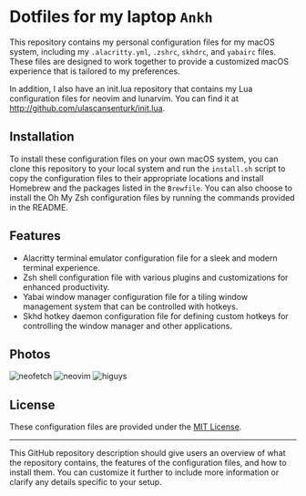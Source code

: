 # Dotfiles for my laptop `Ankh`

This repository contains my personal configuration files for my macOS system, including my `.alacritty.yml`, `.zshrc`, `skhdrc`, and `yabairc` files. These files are designed to work together to provide a customized macOS experience that is tailored to my preferences.

In addition, I also have an init.lua repository that contains my Lua configuration files for neovim and lunarvim. You can find it at http://github.com/ulascansenturk/init.lua.

## Installation

To install these configuration files on your own macOS system, you can clone this repository to your local system and run the `install.sh` script to copy the configuration files to their appropriate locations and install Homebrew and the packages listed in the `Brewfile`. You can also choose to install the Oh My Zsh configuration files by running the commands provided in the README.

## Features

- Alacritty terminal emulator configuration file for a sleek and modern terminal experience.
- Zsh shell configuration file with various plugins and customizations for enhanced productivity.
- Yabai window manager configuration file for a tiling window management system that can be controlled with hotkeys.
- Skhd hotkey daemon configuration file for defining custom hotkeys for controlling the window manager and other applications.

## Photos

![neofetch](https://user-images.githubusercontent.com/45449532/233216219-02ca0c3b-dc7c-4f84-8725-ca9c01109573.png)
![neovim](https://user-images.githubusercontent.com/45449532/233216251-3e1c9c22-c0cb-4d5a-a9f9-0d7086e78807.png)
![higuys](https://user-images.githubusercontent.com/45449532/233216271-ccb7bf66-8f64-45ef-9b30-364ae09cf0d9.png)

## License

These configuration files are provided under the [MIT License](https://opensource.org/licenses/MIT).

---

This GitHub repository description should give users an overview of what the repository contains, the features of the configuration files, and how to install them. You can customize it further to include more information or clarify any details specific to your setup.
